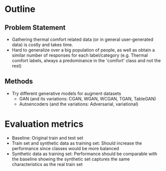 # Outline

## Problem Statement
- Gathering thermal comfort related data (or in general user-generated data)
is costly and takes time.
- Hard to generalize over a big population of people, as well as obtain a similar
number of responses for each label/category (e.g. Thermal comfort labels, always
a predominance in the 'comfort' class and not the rest)

## Methods
- Try different generative models for augment datasets
    - GAN (and its variations: CGAN, WGAN, WCGAN, TGAN, TableGAN)
    - Autoencoders (and the variations: Adversarial, variational)

# Evaluation metrics
- Baseline: Original train and test set
- Train set and synthetic data as training set: Should increase the performance since classes would be more balanced
- Synthetic data as training set: Performance should be comparable with the baseline showing the synthetic set captures the same characteristics as the real train set
